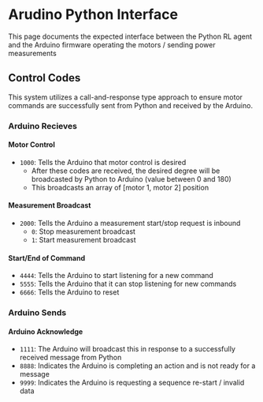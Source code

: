 # Arudino Python Interface
This page documents the expected interface between the Python RL agent 
and the Arduino firmware operating the motors / sending power measurements

## Control Codes
This system utilizes a call-and-response type approach to ensure motor commands are 
successfully sent from Python and received by the Arduino.

### Arduino Recieves

#### Motor Control

* `1000`: Tells the Arduino that motor control is desired
  * After these codes are received, the desired degree will be broadcasted by Python to 
Arduino (value between 0 and 180)
  * This broadcasts an array of [motor 1, motor 2] position

#### Measurement Broadcast
* `2000`: Tells the Arduino a measurement start/stop request is inbound
  * `0`: Stop measurement broadcast
  * `1`: Start measurement broadcast
    
#### Start/End of Command
* `4444`: Tells the Arduino to start listening for a new command
* `5555`: Tells the Arduino that it can stop listening for new commands
* `6666`: Tells the Arduino to reset

### Arduino Sends

#### Arduino Acknowledge
* `1111`: The Arduino will broadcast this in response to a successfully received 
message from Python
* `8888`: Indicates the Arduino is completing an action and is not ready for a message
* `9999`: Indicates the Arduino is requesting a sequence re-start / invalid data
  

    
